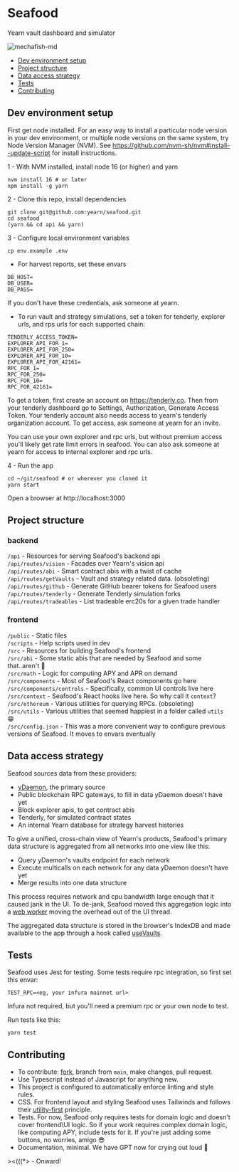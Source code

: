 # Seafood
Yearn vault dashboard and simulator

![mechafish-md](https://github.com/yearn/seafood/assets/89237203/794251a0-6ef6-407a-a890-467e9a7b8225)

- [Dev environment setup](#dev-environment-setup)
- [Project structure](#project-structure)
- [Data access strategy](#data-access-strategy)
- [Tests](#tests)
- [Contributing](#contributing)


## Dev environment setup
First get node installed. For an easy way to install a particular node version in your dev environment, or multiple node versions on the same system, try Node Version Manager (NVM). See https://github.com/nvm-sh/nvm#install--update-script for install instructions.

1 - With NVM installed, install node 16 (or higher) and yarn
```console
nvm install 16 # or later
npm install -g yarn
```

2 - Clone this repo, install dependencies
```console
git clone git@github.com:yearn/seafood.git
cd seafood
(yarn && cd api && yarn)
```

3 - Configure local environment variables
```console
cp env.example .env
```

  - For harvest reports, set these envars
  ```
  DB_HOST=
  DB_USER=
  DB_PASS=
  ```
  If you don't have these credentials, ask someone at yearn.

  - To run vault and strategy simulations, set a token for tenderly, explorer urls, and rps urls for each supported chain:
  ```
  TENDERLY_ACCESS_TOKEN=
  EXPLORER_API_FOR_1=
  EXPLORER_API_FOR_250=
  EXPLORER_API_FOR_10=
  EXPLORER_API_FOR_42161=
  RPC_FOR_1=
  RPC_FOR_250=
  RPC_FOR_10=
  RPC_FOR_42161=
  ```
  To get a token, first create an account on https://tenderly.co. Then from your tenderly dashboard go to Settings, Authorization, Generate Access Token. Your tenderly account also needs access to yearn's tenderly organization account. To get access, ask someone at yearn for an invite.

  You can use your own explorer and rpc urls, but without premium access you'll likely get rate limit errors in seafood. You can also ask someone at yearn for access to internal explorer and rpc urls.


4 - Run the app
```console
cd ~/git/seafood # or wherever you cloned it
yarn start
```
Open a browser at http://localhost:3000


## Project structure
### backend
`/api` - Resources for serving Seafood's backend api \
`/api/routes/vision` - Facades over Yearn's vision api \
`/api/routes/abi` - Smart contract abis with a twist of cache \
`/api/routes/getVaults` - Vault and strategy related data. (obsoleting) \
`/api/routes/github` - Generate GitHub bearer tokens for Seafood users \
`/api/routes/tenderly` - Generate Tenderly simulation forks \
`/api/routes/tradeables` - List tradeable erc20s for a given trade handler

### frontend
`/public` - Static files \
`/scripts` - Help scripts used in dev \
`/src` - Resources for building Seafood's frontend \
`/src/abi` - Some static abis that are needed by Seafood and some that..aren't 👀 \
`/src/math` - Logic for computing APY and APR on demand \
`/src/components` - Most of Seafood's React components go here \
`/src/components/controls` - Specifically, common UI controls live here \
`/src/context` - Seafood's React hooks live here. So why call it `context`? \
`/src/ethereum` - Various utilities for querying RPCs. (obsoleting) \
`/src/utils` - Various utilities that seemed happiest in a folder called `utils` 😁 \
`/src/config.json` - This was a more convenient way to configure previous versions of Seafood. It moves to envars eventually


## Data access strategy
Seafood sources data from these providers:
- [yDaemon](https://github.com/yearn/ydaemon), the primary source
- Public blockchain RPC gateways, to fill in data yDaemon doesn't have yet
- Block explorer apis, to get contract abis
- Tenderly, for simulated contract states
- An internal Yearn database for strategy harvest histories

To give a unified, cross-chain view of Yearn's products, Seafood's primary data structure is aggregated from all networks into one view like this:
- Query yDaemon's vaults endpoint for each network
- Execute multicalls on each network for any data yDaemon doesn't have yet
- Merge results into one data structure

This process requires network and cpu bandwidth large enough that it caused jank in the UI. To de-jank, Seafood moved this aggregation logic into a [web worker](https://developer.mozilla.org/en-US/docs/Web/API/Web_Workers_API/Using_web_workers) moving the overhead out of the UI thread.

The aggregated data structure is stored in the browser's IndexDB and made available to the app through a hook called [useVaults](/src/context/useVaults). 


## Tests
Seafood uses Jest for testing. Some tests require rpc integration, so first set this envar:
```
TEST_RPC=<eg, your infura mainnet url>
```
Infura not required, but you'll need a premium rpc or your own node to test.

Run tests like this:
```console
yarn test
```


## Contributing
- To contribute: [fork](https://github.com/yearn/dashboard_ui/fork), branch from `main`, make changes, pull request.
- Use Typescript instead of Javascript for anything new.
- This project is configured to automatically enforce linting and style rules.
- CSS. For frontend layout and styling Seafood uses Tailwinds and follows their [utility-first](https://tailwindcss.com/docs/utility-first) principle.
- Tests. For now, Seafood only requires tests for domain logic and doesn't cover frontend\UI logic. So if your work requires complex domain logic, like computing APY, include tests for it. If you're just adding some buttons, no worries, amigo 😎
- Documentation, minimal. We have GPT now for crying out loud 🤖

\><(((*> - Onward!
